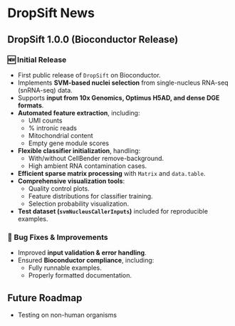 # DropSift News

## DropSift 1.0.0 (Bioconductor Release)
### 🆕 Initial Release
- First public release of `DropSift` on Bioconductor.
- Implements **SVM-based nuclei selection** from single-nucleus RNA-seq (snRNA-seq) data.
- Supports **input from 10x Genomics, Optimus H5AD, and dense DGE formats**.
- **Automated feature extraction**, including:
  - UMI counts
  - % intronic reads
  - Mitochondrial content
  - Empty gene module scores
- **Flexible classifier initialization**, handling:
  - With/without CellBender remove-background.
  - High ambient RNA contamination cases.
- **Efficient sparse matrix processing** with `Matrix` and `data.table`.
- **Comprehensive visualization tools**:
  - Quality control plots.
  - Feature distributions for classifier training.
  - Selection probability visualization.
- **Test dataset (`svmNucleusCallerInputs`)** included for reproducible examples.

### 🔧 Bug Fixes & Improvements
- Improved **input validation & error handling**.
- Ensured **Bioconductor compliance**, including:
  - Fully runnable examples.
  - Properly formatted documentation.

## Future Roadmap
- Testing on non-human organisms

